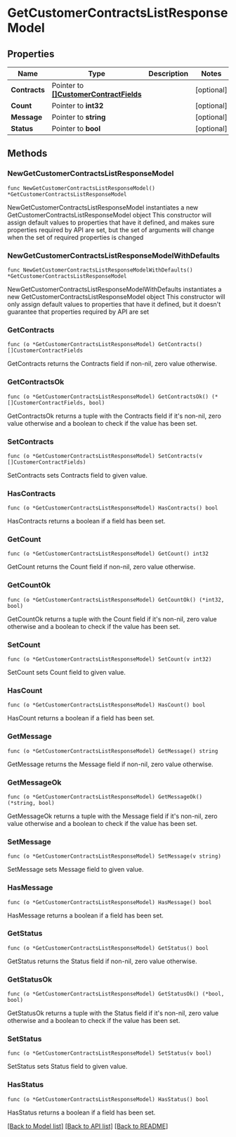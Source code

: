 # GetCustomerContractsListResponseModel

## Properties

Name | Type | Description | Notes
------------ | ------------- | ------------- | -------------
**Contracts** | Pointer to [**[]CustomerContractFields**](CustomerContractFields.md) |  | [optional] 
**Count** | Pointer to **int32** |  | [optional] 
**Message** | Pointer to **string** |  | [optional] 
**Status** | Pointer to **bool** |  | [optional] 

## Methods

### NewGetCustomerContractsListResponseModel

`func NewGetCustomerContractsListResponseModel() *GetCustomerContractsListResponseModel`

NewGetCustomerContractsListResponseModel instantiates a new GetCustomerContractsListResponseModel object
This constructor will assign default values to properties that have it defined,
and makes sure properties required by API are set, but the set of arguments
will change when the set of required properties is changed

### NewGetCustomerContractsListResponseModelWithDefaults

`func NewGetCustomerContractsListResponseModelWithDefaults() *GetCustomerContractsListResponseModel`

NewGetCustomerContractsListResponseModelWithDefaults instantiates a new GetCustomerContractsListResponseModel object
This constructor will only assign default values to properties that have it defined,
but it doesn't guarantee that properties required by API are set

### GetContracts

`func (o *GetCustomerContractsListResponseModel) GetContracts() []CustomerContractFields`

GetContracts returns the Contracts field if non-nil, zero value otherwise.

### GetContractsOk

`func (o *GetCustomerContractsListResponseModel) GetContractsOk() (*[]CustomerContractFields, bool)`

GetContractsOk returns a tuple with the Contracts field if it's non-nil, zero value otherwise
and a boolean to check if the value has been set.

### SetContracts

`func (o *GetCustomerContractsListResponseModel) SetContracts(v []CustomerContractFields)`

SetContracts sets Contracts field to given value.

### HasContracts

`func (o *GetCustomerContractsListResponseModel) HasContracts() bool`

HasContracts returns a boolean if a field has been set.

### GetCount

`func (o *GetCustomerContractsListResponseModel) GetCount() int32`

GetCount returns the Count field if non-nil, zero value otherwise.

### GetCountOk

`func (o *GetCustomerContractsListResponseModel) GetCountOk() (*int32, bool)`

GetCountOk returns a tuple with the Count field if it's non-nil, zero value otherwise
and a boolean to check if the value has been set.

### SetCount

`func (o *GetCustomerContractsListResponseModel) SetCount(v int32)`

SetCount sets Count field to given value.

### HasCount

`func (o *GetCustomerContractsListResponseModel) HasCount() bool`

HasCount returns a boolean if a field has been set.

### GetMessage

`func (o *GetCustomerContractsListResponseModel) GetMessage() string`

GetMessage returns the Message field if non-nil, zero value otherwise.

### GetMessageOk

`func (o *GetCustomerContractsListResponseModel) GetMessageOk() (*string, bool)`

GetMessageOk returns a tuple with the Message field if it's non-nil, zero value otherwise
and a boolean to check if the value has been set.

### SetMessage

`func (o *GetCustomerContractsListResponseModel) SetMessage(v string)`

SetMessage sets Message field to given value.

### HasMessage

`func (o *GetCustomerContractsListResponseModel) HasMessage() bool`

HasMessage returns a boolean if a field has been set.

### GetStatus

`func (o *GetCustomerContractsListResponseModel) GetStatus() bool`

GetStatus returns the Status field if non-nil, zero value otherwise.

### GetStatusOk

`func (o *GetCustomerContractsListResponseModel) GetStatusOk() (*bool, bool)`

GetStatusOk returns a tuple with the Status field if it's non-nil, zero value otherwise
and a boolean to check if the value has been set.

### SetStatus

`func (o *GetCustomerContractsListResponseModel) SetStatus(v bool)`

SetStatus sets Status field to given value.

### HasStatus

`func (o *GetCustomerContractsListResponseModel) HasStatus() bool`

HasStatus returns a boolean if a field has been set.


[[Back to Model list]](../README.md#documentation-for-models) [[Back to API list]](../README.md#documentation-for-api-endpoints) [[Back to README]](../README.md)


